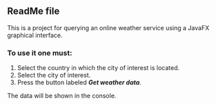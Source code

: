 ## ReadMe file

This is a project for querying an online weather service using a JavaFX graphical interface.

### To use it one must:
1. Select the country in which the city of interest is located.
1. Select the city of interest.
1. Press the button labeled _**Get weather data**_.

The data will be shown in the console.
